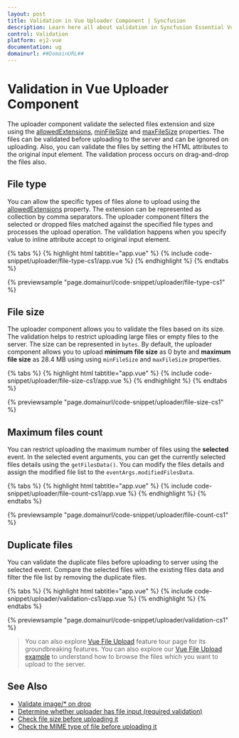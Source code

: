 ```yaml
---
layout: post
title: Validation in Vue Uploader Component | Syncfusion
description: Learn here all about validation in Syncfusion Essential Vue Uploader component, it's elements and more.
control: Validation 
platform: ej2-vue
documentation: ug
domainurl: ##DomainURL##
---
```


# Validation in Vue Uploader Component

The uploader component validate the selected files extension and size using the [allowedExtensions](https://ej2.syncfusion.com/vue/documentation/api/uploader/#allowedextensions),
[minFileSize](https://ej2.syncfusion.com/vue/documentation/api/uploader/#minfilesize) and [maxFileSize](https://ej2.syncfusion.com/vue/documentation/api/uploader/#maxfilesize) properties. The files can be validated before uploading to the server and can be ignored on uploading. Also, you can validate the files by setting the HTML attributes to the original input element. The validation process occurs on drag-and-drop the files also.

## File type

You can allow the specific types of files alone to upload using the [allowedExtensions](https://ej2.syncfusion.com/vue/documentation/api/uploader/#allowedextensions) property. The extension can be represented as collection by comma separators. The uploader component filters the selected or dropped files matched against the specified file types and processes the upload operation. The validation happens when you specify value to inline attribute accept to original input element.

{% tabs %}
{% highlight html tabtitle="app.vue" %}
{% include code-snippet/uploader/file-type-cs1/app.vue %}
{% endhighlight %}
{% endtabs %}
        
{% previewsample "page.domainurl/code-snippet/uploader/file-type-cs1" %}

## File size

The uploader component allows you to validate the files based on its size. The validation helps to restrict uploading large files or empty files to the server. The size can be represented in `bytes`. By default, the uploader component allows you to upload **minimum file size** as 0 byte and **maximum file size** as 28.4 MB using using `minFileSize` and `maxFileSize` properties.

{% tabs %}
{% highlight html tabtitle="app.vue" %}
{% include code-snippet/uploader/file-size-cs1/app.vue %}
{% endhighlight %}
{% endtabs %}
        
{% previewsample "page.domainurl/code-snippet/uploader/file-size-cs1" %}

## Maximum files count

You can restrict uploading the maximum number of files using the **selected** event. In the selected event arguments, you can get the currently selected files details using the `getFilesData()`. You can modify the files details and assign the modified file list to the `eventArgs.modifiedFilesData`.

{% tabs %}
{% highlight html tabtitle="app.vue" %}
{% include code-snippet/uploader/file-count-cs1/app.vue %}
{% endhighlight %}
{% endtabs %}
        
{% previewsample "page.domainurl/code-snippet/uploader/file-count-cs1" %}

## Duplicate files

You can validate the duplicate files before uploading to server using the selected event. Compare the selected files with the existing files data and filter the file list by removing the duplicate files.

{% tabs %}
{% highlight html tabtitle="app.vue" %}
{% include code-snippet/uploader/validation-cs1/app.vue %}
{% endhighlight %}
{% endtabs %}
        
{% previewsample "page.domainurl/code-snippet/uploader/validation-cs1" %}

>You can also explore [Vue File Upload](https://www.syncfusion.com/vue-components/vue-file-upload) feature tour page for its groundbreaking features. You can also explore our [Vue File Upload example](https://ej2.syncfusion.com/vue/demos/#/material/uploader/default.html) to understand how to browse the files which you want to upload to the server.

## See Also

* [Validate image/* on drop](./how-to/validate-image-on-drop)
* [Determine whether uploader has file input (required validation)](./how-to/determine-whether-uploader-has-file-input)
* [Check file size before uploading it](./how-to/check-file-size-before-uploading-it)
* [Check the MIME type of file before uploading it](./how-to/check-the-mime-type-of-file-before-upload-it)
